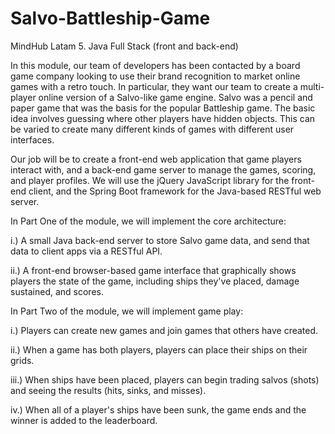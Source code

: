 # Salvo-Battleship-Game
MindHub Latam 5. Java Full Stack (front and back-end)

In this module, our team of developers has been contacted by a board game company looking to use their brand recognition to market online games with a retro touch. In particular, they want our team to create a multi-player online version of a Salvo-like game engine. Salvo was a pencil and paper game that was the basis for the popular Battleship game. The basic idea involves guessing where other players have hidden objects. This can be varied to create many different kinds of games with different user interfaces.

Our job will be to create a front-end web application that game players interact with, and a back-end game server to manage the games, scoring, and player profiles. We will use the jQuery JavaScript library for the front-end client, and the Spring Boot framework for the Java-based RESTful web server.

In Part One of the module, we will implement the core architecture:

i.) A small Java back-end server to store Salvo game data, and send that data to client apps via a RESTful API.

ii.) A front-end browser-based game interface that graphically shows players the state of the game, including ships they've placed, damage sustained, and scores.

In Part Two of the module, we will implement game play:

i.) Players can create new games and join games that others have created.

ii.) When a game has both players, players can place their ships on their grids.

iii.) When ships have been placed, players can begin trading salvos (shots) and seeing the results (hits, sinks, and misses).

iv.) When all of a player's ships have been sunk, the game ends and the winner is added to the leaderboard.
